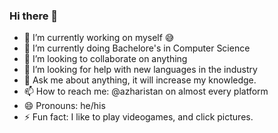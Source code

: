 ### Hi there 👋

- 🔭 I’m currently working on myself 😅
- 🌱 I’m currently doing Bachelore's in Computer Science
- 👯 I’m looking to collaborate on anything
- 🤔 I’m looking for help with new languages in the industry
- 💬 Ask me about anything, it will increase my knowledge.
- 📫 How to reach me: @azharistan on almost every platform
- 😄 Pronouns: he/his
- ⚡ Fun fact: I like to play videogames, and click pictures.
